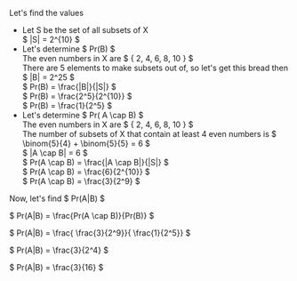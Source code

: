 Let's find the values

<ul>
    <li> Let S be the set of all subsets of X <br/> 
    $ |S| = 2^{10} $
    <li> Let's determine $ Pr(B) $ <br/> 
    The even numbers in X are $ { 2, 4, 6, 8, 10 } $ <br/> 
    There are 5 elements to make subsets out of, so let's get this bread then <br/> 
    $ |B| = 2^25 $ <br/> 
    $ Pr(B) = \frac{|B|}{|S|} $ <br/> 
    $ Pr(B) = \frac{2^5}{2^{10}} $ <br/> 
    $ Pr(B) = \frac{1}{2^5} $
    <li> Let's determine $ Pr( A \cap B) $ <br/> 
    The even numbers in X are $ { 2, 4, 6, 8, 10 } $ <br/> 
    The number of subsets of X that contain at least 4 even numbers is $ \binom{5}{4} + \binom{5}{5} = 6 $ <br/> 
    $ |A \cap B| = 6 $ <br/> 
    $ Pr(A \cap B) = \frac{|A \cap B|}{|S|} $ <br/> 
    $ Pr(A \cap B) = \frac{6}{2^{10}} $ <br/> 
    $ Pr(A \cap B) = \frac{3}{2^9} $
</ul>

Now, let's find $ Pr(A|B) $

$ Pr(A|B) = \frac{Pr(A \cap B)}{Pr(B)} $

$ Pr(A|B) = \frac{ \frac{3}{2^9}}{ \frac{1}{2^5}} $

$ Pr(A|B) = \frac{3}{2^4} $

$ Pr(A|B) = \frac{3}{16} $
